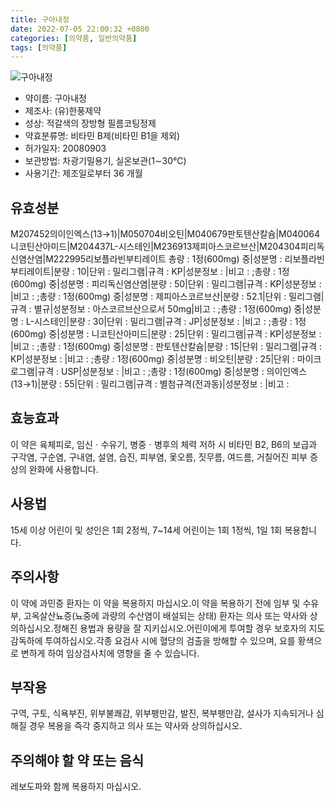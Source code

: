 ```yaml
---
title: 구아내정
date: 2022-07-05 22:00:32 +0800
categories: [의약품, 일반의약품]
tags: [의약품]
---
```

![구아내정](https://nedrug.mfds.go.kr/pbp/cmn/itemImageDownload/147427926223400074)

- 약이름: 구아내정
- 제조사: (유)한풍제약
- 성상: 적갈색의 장방형 필름코팅정제
- 약효분류명: 비타민 B제(비타민 B1을 제외)
- 허가일자: 20080903
- 보관방법: 차광기밀용기, 실온보관(1∼30℃)
- 사용기간: 제조일로부터 36 개월
## 유효성분
M207452의이인엑스(13→1)|M050704비오틴|M040679판토텐산칼슘|M040064니코틴산아미드|M204437L-시스테인|M236913제피아스코르브산|M204304피리독신염산염|M222995리보플라빈부티레이트
총량 : 1정(600mg) 중|성분명 : 리보플라빈부티레이트|분량 : 10|단위 : 밀리그램|규격 : KP|성분정보 : |비고 : ;총량 : 1정(600mg) 중|성분명 : 피리독신염산염|분량 : 50|단위 : 밀리그램|규격 : KP|성분정보 : |비고 : ;총량 : 1정(600mg) 중|성분명 : 제피아스코르브산|분량 : 52.1|단위 : 밀리그램|규격 : 별규|성분정보 : 아스코르브산으로서 50mg|비고 : ;총량 : 1정(600mg) 중|성분명 : L-시스테인|분량 : 30|단위 : 밀리그램|규격 : JP|성분정보 : |비고 : ;총량 : 1정(600mg) 중|성분명 : 니코틴산아미드|분량 : 25|단위 : 밀리그램|규격 : KP|성분정보 : |비고 : ;총량 : 1정(600mg) 중|성분명 : 판토텐산칼슘|분량 : 15|단위 : 밀리그램|규격 : KP|성분정보 : |비고 : ;총량 : 1정(600mg) 중|성분명 : 비오틴|분량 : 25|단위 : 마이크로그램|규격 : USP|성분정보 : |비고 : ;총량 : 1정(600mg) 중|성분명 : 의이인엑스(13→1)|분량 : 55|단위 : 밀리그램|규격 : 별첨규격(전과동)|성분정보 : |비고 :
## 효능효과
이 약은 육체피로, 임신ㆍ수유기, 병중ㆍ병후의 체력 저하 시 비타민 B2, B6의 보급과 구각염, 구순염, 구내염, 설염, 습진, 피부염, 옻오름, 짓무름, 여드름, 거칠어진 피부 증상의 완화에 사용합니다.
## 사용법
15세 이상 어린이 및 성인은 1회 2정씩, 7~14세 어린이는 1회 1정씩, 1일 1회 복용합니다.
## 주의사항
이 약에 과민증 환자는 이 약을 복용하지 마십시오.이 약을 복용하기 전에 임부 및 수유부, 고옥살산뇨증(뇨중에 과량의 수산염이 배설되는 상태) 환자는 의사 또는 약사와 상의하십시오.정해진 용법과 용량을 잘 지키십시오.어린이에게 투여할 경우 보호자의 지도 감독하에 투여하십시오.각종 요검사 시에 혈당의 검출을 방해할 수 있으며, 요를 황색으로 변하게 하여 임상검사치에 영향을 줄 수 있습니다.
## 부작용
구역, 구토, 식욕부진, 위부불쾌감, 위부팽만감, 발진, 복부팽만감, 설사가 지속되거나 심해질 경우 복용을 즉각 중지하고 의사 또는 약사와 상의하십시오.
## 주의해야 할 약 또는 음식
레보도파와 함께 복용하지 마십시오.
